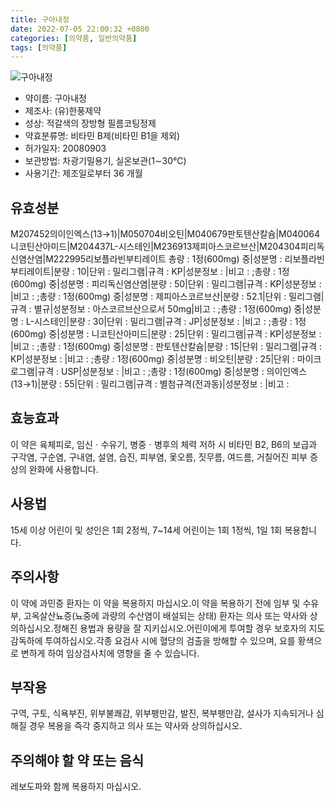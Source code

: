 ```yaml
---
title: 구아내정
date: 2022-07-05 22:00:32 +0800
categories: [의약품, 일반의약품]
tags: [의약품]
---
```

![구아내정](https://nedrug.mfds.go.kr/pbp/cmn/itemImageDownload/147427926223400074)

- 약이름: 구아내정
- 제조사: (유)한풍제약
- 성상: 적갈색의 장방형 필름코팅정제
- 약효분류명: 비타민 B제(비타민 B1을 제외)
- 허가일자: 20080903
- 보관방법: 차광기밀용기, 실온보관(1∼30℃)
- 사용기간: 제조일로부터 36 개월
## 유효성분
M207452의이인엑스(13→1)|M050704비오틴|M040679판토텐산칼슘|M040064니코틴산아미드|M204437L-시스테인|M236913제피아스코르브산|M204304피리독신염산염|M222995리보플라빈부티레이트
총량 : 1정(600mg) 중|성분명 : 리보플라빈부티레이트|분량 : 10|단위 : 밀리그램|규격 : KP|성분정보 : |비고 : ;총량 : 1정(600mg) 중|성분명 : 피리독신염산염|분량 : 50|단위 : 밀리그램|규격 : KP|성분정보 : |비고 : ;총량 : 1정(600mg) 중|성분명 : 제피아스코르브산|분량 : 52.1|단위 : 밀리그램|규격 : 별규|성분정보 : 아스코르브산으로서 50mg|비고 : ;총량 : 1정(600mg) 중|성분명 : L-시스테인|분량 : 30|단위 : 밀리그램|규격 : JP|성분정보 : |비고 : ;총량 : 1정(600mg) 중|성분명 : 니코틴산아미드|분량 : 25|단위 : 밀리그램|규격 : KP|성분정보 : |비고 : ;총량 : 1정(600mg) 중|성분명 : 판토텐산칼슘|분량 : 15|단위 : 밀리그램|규격 : KP|성분정보 : |비고 : ;총량 : 1정(600mg) 중|성분명 : 비오틴|분량 : 25|단위 : 마이크로그램|규격 : USP|성분정보 : |비고 : ;총량 : 1정(600mg) 중|성분명 : 의이인엑스(13→1)|분량 : 55|단위 : 밀리그램|규격 : 별첨규격(전과동)|성분정보 : |비고 :
## 효능효과
이 약은 육체피로, 임신ㆍ수유기, 병중ㆍ병후의 체력 저하 시 비타민 B2, B6의 보급과 구각염, 구순염, 구내염, 설염, 습진, 피부염, 옻오름, 짓무름, 여드름, 거칠어진 피부 증상의 완화에 사용합니다.
## 사용법
15세 이상 어린이 및 성인은 1회 2정씩, 7~14세 어린이는 1회 1정씩, 1일 1회 복용합니다.
## 주의사항
이 약에 과민증 환자는 이 약을 복용하지 마십시오.이 약을 복용하기 전에 임부 및 수유부, 고옥살산뇨증(뇨중에 과량의 수산염이 배설되는 상태) 환자는 의사 또는 약사와 상의하십시오.정해진 용법과 용량을 잘 지키십시오.어린이에게 투여할 경우 보호자의 지도 감독하에 투여하십시오.각종 요검사 시에 혈당의 검출을 방해할 수 있으며, 요를 황색으로 변하게 하여 임상검사치에 영향을 줄 수 있습니다.
## 부작용
구역, 구토, 식욕부진, 위부불쾌감, 위부팽만감, 발진, 복부팽만감, 설사가 지속되거나 심해질 경우 복용을 즉각 중지하고 의사 또는 약사와 상의하십시오.
## 주의해야 할 약 또는 음식
레보도파와 함께 복용하지 마십시오.
